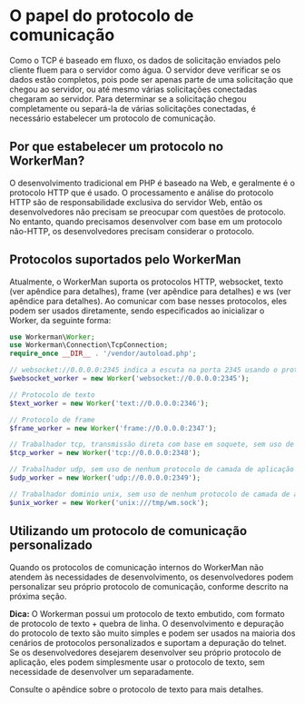 # O papel do protocolo de comunicação
Como o TCP é baseado em fluxo, os dados de solicitação enviados pelo cliente fluem para o servidor como água. O servidor deve verificar se os dados estão completos, pois pode ser apenas parte de uma solicitação que chegou ao servidor, ou até mesmo várias solicitações conectadas chegaram ao servidor. Para determinar se a solicitação chegou completamente ou separá-la de várias solicitações conectadas, é necessário estabelecer um protocolo de comunicação.

## Por que estabelecer um protocolo no WorkerMan?
O desenvolvimento tradicional em PHP é baseado na Web, e geralmente é o protocolo HTTP que é usado. O processamento e análise do protocolo HTTP são de responsabilidade exclusiva do servidor Web, então os desenvolvedores não precisam se preocupar com questões de protocolo. No entanto, quando precisamos desenvolver com base em um protocolo não-HTTP, os desenvolvedores precisam considerar o protocolo.

## Protocolos suportados pelo WorkerMan
Atualmente, o WorkerMan suporta os protocolos HTTP, websocket, texto (ver apêndice para detalhes), frame (ver apêndice para detalhes) e ws (ver apêndice para detalhes). Ao comunicar com base nesses protocolos, eles podem ser usados diretamente, sendo especificados ao inicializar o Worker, da seguinte forma:

```php
use Workerman\Worker;
use Workerman\Connection\TcpConnection;
require_once __DIR__ . '/vendor/autoload.php';

// websocket://0.0.0.0:2345 indica a escuta na porta 2345 usando o protocolo websocket
$websocket_worker = new Worker('websocket://0.0.0.0:2345');

// Protocolo de texto
$text_worker = new Worker('text://0.0.0.0:2346');

// Protocolo de frame
$frame_worker = new Worker('frame://0.0.0.0:2347');

// Trabalhador tcp, transmissão direta com base em soquete, sem uso de nenhum protocolo de camada de aplicação
$tcp_worker = new Worker('tcp://0.0.0.0:2348');

// Trabalhador udp, sem uso de nenhum protocolo de camada de aplicação
$udp_worker = new Worker('udp://0.0.0.0:2349');

// Trabalhador dominio unix, sem uso de nenhum protocolo de camada de aplicação
$unix_worker = new Worker('unix:///tmp/wm.sock');
```

## Utilizando um protocolo de comunicação personalizado
Quando os protocolos de comunicação internos do WorkerMan não atendem às necessidades de desenvolvimento, os desenvolvedores podem personalizar seu próprio protocolo de comunicação, conforme descrito na próxima seção.

**Dica:**
O Workerman possui um protocolo de texto embutido, com formato de protocolo de texto + quebra de linha. O desenvolvimento e depuração do protocolo de texto são muito simples e podem ser usados na maioria dos cenários de protocolos personalizados e suportam a depuração do telnet. Se os desenvolvedores desejarem desenvolver seu próprio protocolo de aplicação, eles podem simplesmente usar o protocolo de texto, sem necessidade de desenvolver um separadamente.

Consulte o apêndice sobre o protocolo de texto para mais detalhes.
